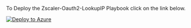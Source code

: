 
To Deploy the Zscaler-Oauth2-LookupIP Playbook click on the link below.

[![Deploy to Azure](https://aka.ms/deploytoazurebutton)](https://portal.azure.com/#create/Microsoft.Template/uri/https%3A%2F%2Fraw.githubusercontent.com%2Fzscaler%2Fmicrosoft-resources%2Fmain%2Fmicrosoft-sentinel%2Fplaybooks%2FZscaler-Oauth2-LookupIP%2Fazuredeploy.json)